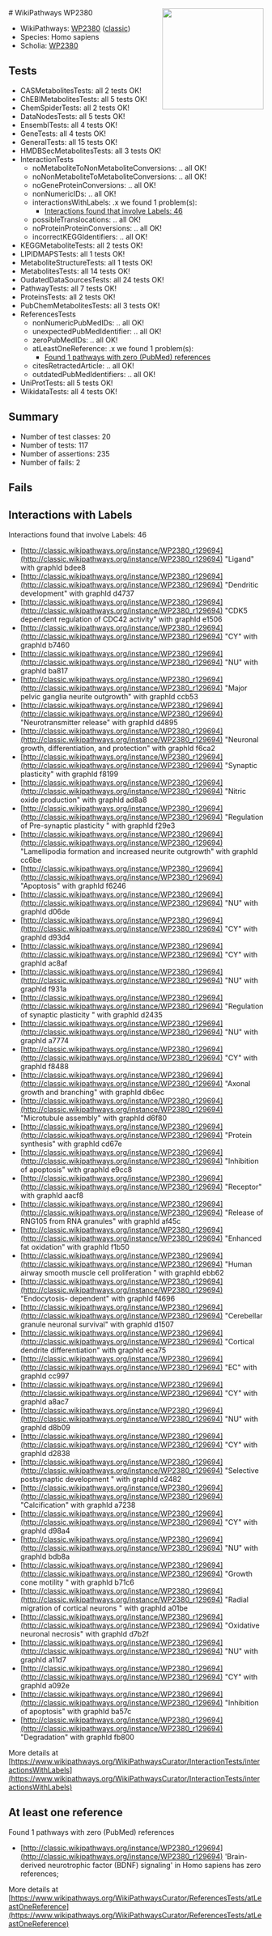 <img style="float: right; width: 200px" src="https://upload.wikimedia.org/wikipedia/commons/thumb/8/83/Wplogo_with_text_500.png/640px-Wplogo_with_text_500.png" />
# WikiPathways WP2380

* WikiPathways: [WP2380](https://wikipathways.org/pathways/WP2380) ([classic](https://classic.wikipathways.org/instance/WP2380))
* Species: Homo sapiens
* Scholia: [WP2380](https://scholia.toolforge.org/wikipathways/WP2380)
## Tests
* CASMetabolitesTests: all 2 tests OK!
* ChEBIMetabolitesTests: all 5 tests OK!
* ChemSpiderTests: all 2 tests OK!
* DataNodesTests: all 5 tests OK!
* EnsemblTests: all 4 tests OK!
* GeneTests: all 4 tests OK!
* GeneralTests: all 15 tests OK!
* HMDBSecMetabolitesTests: all 3 tests OK!
* InteractionTests
    * noMetaboliteToNonMetaboliteConversions: .. all OK!
    * noNonMetaboliteToMetaboliteConversions: .. all OK!
    * noGeneProteinConversions: .. all OK!
    * nonNumericIDs: .. all OK!
    * interactionsWithLabels: .x we found 1 problem(s):
        * [Interactions found that involve Labels: 46](#fe97a91b)
    * possibleTranslocations: .. all OK!
    * noProteinProteinConversions: .. all OK!
    * incorrectKEGGIdentifiers: .. all OK!
* KEGGMetaboliteTests: all 2 tests OK!
* LIPIDMAPSTests: all 1 tests OK!
* MetaboliteStructureTests: all 1 tests OK!
* MetabolitesTests: all 14 tests OK!
* OudatedDataSourcesTests: all 24 tests OK!
* PathwayTests: all 7 tests OK!
* ProteinsTests: all 2 tests OK!
* PubChemMetabolitesTests: all 3 tests OK!
* ReferencesTests
    * nonNumericPubMedIDs: .. all OK!
    * unexpectedPubMedIdentifier: .. all OK!
    * zeroPubMedIDs: .. all OK!
    * atLeastOneReference: .x we found 1 problem(s):
        * [Found 1 pathways with zero (PubMed) references](#d0a459f0)
    * citesRetractedArticle: .. all OK!
    * outdatedPubMedIdentifiers: .. all OK!
* UniProtTests: all 5 tests OK!
* WikidataTests: all 4 tests OK!


## Summary

* Number of test classes: 20
* Number of tests: 117
* Number of assertions: 235
* Number of fails: 2

## Fails

<a name="fe97a91b" />

## Interactions with Labels

Interactions found that involve Labels: 46

* [http://classic.wikipathways.org/instance/WP2380_r129694](http://classic.wikipathways.org/instance/WP2380_r129694) "Ligand" with graphId bdee8
* [http://classic.wikipathways.org/instance/WP2380_r129694](http://classic.wikipathways.org/instance/WP2380_r129694) "Dendritic 
development" with graphId d4737
* [http://classic.wikipathways.org/instance/WP2380_r129694](http://classic.wikipathways.org/instance/WP2380_r129694) "CDK5
dependent
regulation 
of CDC42
activity" with graphId e1506
* [http://classic.wikipathways.org/instance/WP2380_r129694](http://classic.wikipathways.org/instance/WP2380_r129694) "CY" with graphId b7460
* [http://classic.wikipathways.org/instance/WP2380_r129694](http://classic.wikipathways.org/instance/WP2380_r129694) "NU" with graphId ba817
* [http://classic.wikipathways.org/instance/WP2380_r129694](http://classic.wikipathways.org/instance/WP2380_r129694) "Major pelvic
ganglia neurite
outgrowth" with graphId ccb53
* [http://classic.wikipathways.org/instance/WP2380_r129694](http://classic.wikipathways.org/instance/WP2380_r129694) "Neurotransmitter
release" with graphId d4895
* [http://classic.wikipathways.org/instance/WP2380_r129694](http://classic.wikipathways.org/instance/WP2380_r129694) "Neuronal growth,
differentiation,
and protection" with graphId f6ca2
* [http://classic.wikipathways.org/instance/WP2380_r129694](http://classic.wikipathways.org/instance/WP2380_r129694) "Synaptic plasticity" with graphId f8199
* [http://classic.wikipathways.org/instance/WP2380_r129694](http://classic.wikipathways.org/instance/WP2380_r129694) "Nitric oxide
production" with graphId ad8a8
* [http://classic.wikipathways.org/instance/WP2380_r129694](http://classic.wikipathways.org/instance/WP2380_r129694) "Regulation of 
Pre-synaptic
plasticity " with graphId f29e3
* [http://classic.wikipathways.org/instance/WP2380_r129694](http://classic.wikipathways.org/instance/WP2380_r129694) "Lamellipodia formation
and increased
neurite outgrowth" with graphId cc6be
* [http://classic.wikipathways.org/instance/WP2380_r129694](http://classic.wikipathways.org/instance/WP2380_r129694) "Apoptosis" with graphId f6246
* [http://classic.wikipathways.org/instance/WP2380_r129694](http://classic.wikipathways.org/instance/WP2380_r129694) "NU" with graphId d06de
* [http://classic.wikipathways.org/instance/WP2380_r129694](http://classic.wikipathways.org/instance/WP2380_r129694) "CY" with graphId d93d4
* [http://classic.wikipathways.org/instance/WP2380_r129694](http://classic.wikipathways.org/instance/WP2380_r129694) "CY" with graphId ac8af
* [http://classic.wikipathways.org/instance/WP2380_r129694](http://classic.wikipathways.org/instance/WP2380_r129694) "NU" with graphId f931a
* [http://classic.wikipathways.org/instance/WP2380_r129694](http://classic.wikipathways.org/instance/WP2380_r129694) "Regulation of
synaptic plasticity
" with graphId d2435
* [http://classic.wikipathways.org/instance/WP2380_r129694](http://classic.wikipathways.org/instance/WP2380_r129694) "NU" with graphId a7774
* [http://classic.wikipathways.org/instance/WP2380_r129694](http://classic.wikipathways.org/instance/WP2380_r129694) "CY" with graphId f8488
* [http://classic.wikipathways.org/instance/WP2380_r129694](http://classic.wikipathways.org/instance/WP2380_r129694) "Axonal growth
and branching" with graphId db6ec
* [http://classic.wikipathways.org/instance/WP2380_r129694](http://classic.wikipathways.org/instance/WP2380_r129694) "Microtubule
assembly" with graphId d6f80
* [http://classic.wikipathways.org/instance/WP2380_r129694](http://classic.wikipathways.org/instance/WP2380_r129694) "Protein
synthesis" with graphId cd67e
* [http://classic.wikipathways.org/instance/WP2380_r129694](http://classic.wikipathways.org/instance/WP2380_r129694) "Inhibition of
apoptosis" with graphId e9cc8
* [http://classic.wikipathways.org/instance/WP2380_r129694](http://classic.wikipathways.org/instance/WP2380_r129694) "Receptor" with graphId aacf8
* [http://classic.wikipathways.org/instance/WP2380_r129694](http://classic.wikipathways.org/instance/WP2380_r129694) "Release of RNG105
from RNA granules" with graphId af45c
* [http://classic.wikipathways.org/instance/WP2380_r129694](http://classic.wikipathways.org/instance/WP2380_r129694) "Enhanced
fat
oxidation" with graphId f1b50
* [http://classic.wikipathways.org/instance/WP2380_r129694](http://classic.wikipathways.org/instance/WP2380_r129694) "Human airway
smooth muscle cell
proliferation
" with graphId ebb62
* [http://classic.wikipathways.org/instance/WP2380_r129694](http://classic.wikipathways.org/instance/WP2380_r129694) "Endocytosis-
dependent" with graphId f4696
* [http://classic.wikipathways.org/instance/WP2380_r129694](http://classic.wikipathways.org/instance/WP2380_r129694) "Cerebellar
granule
neuronal
survival" with graphId d1507
* [http://classic.wikipathways.org/instance/WP2380_r129694](http://classic.wikipathways.org/instance/WP2380_r129694) "Cortical 
dendrite 
differentiation" with graphId eca75
* [http://classic.wikipathways.org/instance/WP2380_r129694](http://classic.wikipathways.org/instance/WP2380_r129694) "EC" with graphId cc997
* [http://classic.wikipathways.org/instance/WP2380_r129694](http://classic.wikipathways.org/instance/WP2380_r129694) "CY" with graphId a8ac7
* [http://classic.wikipathways.org/instance/WP2380_r129694](http://classic.wikipathways.org/instance/WP2380_r129694) "NU" with graphId d8b09
* [http://classic.wikipathways.org/instance/WP2380_r129694](http://classic.wikipathways.org/instance/WP2380_r129694) "CY" with graphId d2838
* [http://classic.wikipathways.org/instance/WP2380_r129694](http://classic.wikipathways.org/instance/WP2380_r129694) "Selective
postsynaptic
development
" with graphId c2482
* [http://classic.wikipathways.org/instance/WP2380_r129694](http://classic.wikipathways.org/instance/WP2380_r129694) "Calcification" with graphId a7238
* [http://classic.wikipathways.org/instance/WP2380_r129694](http://classic.wikipathways.org/instance/WP2380_r129694) "CY" with graphId d98a4
* [http://classic.wikipathways.org/instance/WP2380_r129694](http://classic.wikipathways.org/instance/WP2380_r129694) "NU" with graphId bdb8a
* [http://classic.wikipathways.org/instance/WP2380_r129694](http://classic.wikipathways.org/instance/WP2380_r129694) "Growth
cone
motility
" with graphId b71c6
* [http://classic.wikipathways.org/instance/WP2380_r129694](http://classic.wikipathways.org/instance/WP2380_r129694) "Radial 
migration
of cortical
neurons
" with graphId a01be
* [http://classic.wikipathways.org/instance/WP2380_r129694](http://classic.wikipathways.org/instance/WP2380_r129694) "Oxidative
neuronal
necrosis" with graphId d7b2f
* [http://classic.wikipathways.org/instance/WP2380_r129694](http://classic.wikipathways.org/instance/WP2380_r129694) "NU" with graphId a11d7
* [http://classic.wikipathways.org/instance/WP2380_r129694](http://classic.wikipathways.org/instance/WP2380_r129694) "CY" with graphId a092e
* [http://classic.wikipathways.org/instance/WP2380_r129694](http://classic.wikipathways.org/instance/WP2380_r129694) "Inhibition of
apoptosis" with graphId ba57c
* [http://classic.wikipathways.org/instance/WP2380_r129694](http://classic.wikipathways.org/instance/WP2380_r129694) "Degradation" with graphId fb800


More details at [https://www.wikipathways.org/WikiPathwaysCurator/InteractionTests/interactionsWithLabels](https://www.wikipathways.org/WikiPathwaysCurator/InteractionTests/interactionsWithLabels)

<a name="d0a459f0" />

## At least one reference

Found 1 pathways with zero (PubMed) references

* [http://classic.wikipathways.org/instance/WP2380_r129694](http://classic.wikipathways.org/instance/WP2380_r129694) 'Brain-derived neurotrophic factor (BDNF) signaling' in Homo sapiens has zero references; 


More details at [https://www.wikipathways.org/WikiPathwaysCurator/ReferencesTests/atLeastOneReference](https://www.wikipathways.org/WikiPathwaysCurator/ReferencesTests/atLeastOneReference)


